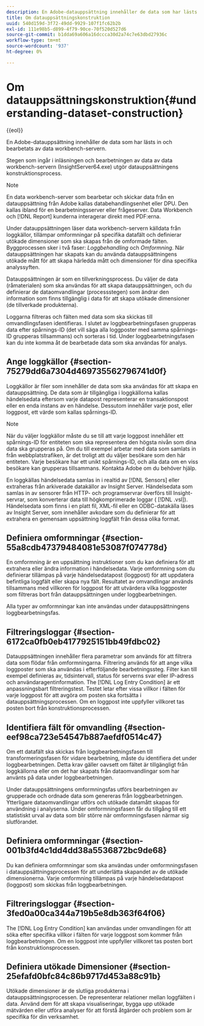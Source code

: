 ```yaml
---
description: En Adobe-datauppsättning innehåller de data som har lästs in och bearbetats av data workbench-servern.
title: Om datauppsättningskonstruktion
uuid: 540d159d-3f72-49dd-9929-107f1fc62b2b
exl-id: 111e98b5-d899-4f79-90ce-70f520d527d6
source-git-commit: b1dda69a606a16dccca30d2a74c7e63dbd27936c
workflow-type: tm+mt
source-wordcount: '937'
ht-degree: 0%

---
```


# Om datauppsättningskonstruktion{#understanding-dataset-construction}

{{eol}}

En Adobe-datauppsättning innehåller de data som har lästs in och bearbetats av data workbench-servern.

Stegen som ingår i inläsningen och bearbetningen av data av data workbench-servern (InsightServer64.exe) utgör datauppsättningens konstruktionsprocess.

>[!NOTE]
>
>En data workbench-server som bearbetar och skickar data från en datauppsättning från Adobe kallas databehandlingsenhet eller DPU. Den kallas ibland för en bearbetningsserver eller frågeserver. Data Workbench och [!DNL Report] kunderna interagerar direkt med PDF:erna.

Under datauppsättningen läser data workbench-servern källdata från loggkällor, tillämpar omformningar på specifika datafält och definierar utökade dimensioner som ska skapas från de omformade fälten. Byggprocessen sker i två faser: *Loggbehandling* och *Omformning*. När datauppsättningen har skapats kan du använda datauppsättningens utökade mått för att skapa härledda mått och dimensioner för dina specifika analyssyften.

Datauppsättningen är som en tillverkningsprocess. Du väljer de data (råmaterialen) som ska användas för att skapa datauppsättningen, och du definierar de dataomvandlingar (processstegen) som ändrar den information som finns tillgänglig i data för att skapa utökade dimensioner (de tillverkade produkterna).

<!--
c_log_proc.xml
-->

Loggarna filtreras och fälten med data som ska skickas till omvandlingsfasen identifieras. I slutet av loggbearbetningsfasen grupperas data efter spårnings-ID (det vill säga alla loggposter med samma spårnings-ID grupperas tillsammans) och sorteras i tid. Under loggbearbetningsfasen kan du inte komma åt de bearbetade data som ska användas för analys.

## Ange loggkällor {#section-75279dd6a7304d469735562796741d0f}

Loggkällor är filer som innehåller de data som ska användas för att skapa en datauppsättning. De data som är tillgängliga i loggkällorna kallas händelsedata eftersom varje datapost representerar en transaktionspost eller en enda instans av en händelse. Dessutom innehåller varje post, eller loggpost, ett värde som kallas spårnings-ID.

>[!NOTE]
>
>När du väljer loggkällor måste du se till att varje loggpost innehåller ett spårnings-ID för entiteten som ska representera den högsta nivån som dina data ska grupperas på. Om du till exempel arbetar med data som samlats in från webbplatstrafiken, är det troligt att du väljer besökare som den här entiteten. Varje besökare har ett unikt spårnings-ID, och alla data om en viss besökare kan grupperas tillsammans. Kontakta Adobe om du behöver hjälp.

En loggkällas händelsedata samlas in i realtid av [!DNL Sensors] eller extraheras från arkiverade datakällor av Insight Server. Händelsedata som samlas in av sensorer från HTTP- och programservrar överförs till Insight-servrar, som konverterar data till högkomprimerade loggar ( [!DNL .vsl]). Händelsedata som finns i en platt fil, XML-fil eller en ODBC-datakälla läses av Insight Server, som innehåller avkodare som du definierar för att extrahera en gemensam uppsättning loggfält från dessa olika format.

## Definiera omformningar {#section-55a8cdb47379484081e53087f074778d}

En omformning är en uppsättning instruktioner som du kan definiera för att extrahera eller ändra information i händelsedata. Varje omformning som du definierar tillämpas på varje händelsedatapost (loggpost) för att uppdatera befintliga loggfält eller skapa nya fält. Resultatet av omvandlingar används tillsammans med villkoren för loggpost för att utvärdera vilka loggposter som filtreras bort från datauppsättningen under loggbearbetningen.

Alla typer av omformningar kan inte användas under datauppsättningens loggbearbetningsfas.

## Filtreringsloggar {#section-6172ca0fb0eb4177925151bb49fdbc02}

Datauppsättningen innehåller flera parametrar som används för att filtrera data som flödar från omformningarna. Filtrering används för att ange vilka loggposter som ska användas i efterföljande bearbetningssteg. Filter kan till exempel definieras av, tidsintervall, status för serverns svar eller IP-adress och användaragentinformation. The [!DNL Log Entry Condition] är ett anpassningsbart filtreringstest. Testet letar efter vissa villkor i fälten för varje loggpost för att avgöra om posten ska fortsätta i datauppsättningsprocessen. Om en loggpost inte uppfyller villkoret tas posten bort från konstruktionsprocessen.

## Identifiera fält för omvandling {#section-eef98ca723e54547b887aefdf0514c47}

Om ett datafält ska skickas från loggbearbetningsfasen till transformeringsfasen för vidare bearbetning, måste du identifiera det under loggbearbetningen. Detta krav gäller oavsett om fältet är tillgängligt från loggkällorna eller om det har skapats från dataomvandlingar som har använts på data under loggbearbetningen.

<!--
c_transformation.xml
-->

Under datauppsättningens omformningsfas utförs bearbetningen av grupperade och ordnade data som genereras från loggbearbetningen. Ytterligare dataomvandlingar utförs och utökade datamått skapas för användning i analyserna. Under omformningsfasen får du tillgång till ett statistiskt urval av data som blir större när omformningsfasen närmar sig slutförandet.

## Definiera omformningar {#section-001b3fd4c1dd4dd38a5536872bc9de68}

Du kan definiera omformningar som ska användas under omformningsfasen i datauppsättningsprocessen för att underlätta skapandet av de utökade dimensionerna. Varje omformning tillämpas på varje händelsedatapost (loggpost) som skickas från loggbearbetningen.

## Filtreringsloggar {#section-3fed0a00ca344a719b5e8db363f64f06}

The [!DNL Log Entry Condition] kan användas under omvandlingen för att söka efter specifika villkor i fälten för varje loggpost som kommer från loggbearbetningen. Om en loggpost inte uppfyller villkoret tas posten bort från konstruktionsprocessen.

## Definiera utökade Dimensioner {#section-25efafd0bfc84c86b9717d453a88c91b}

Utökade dimensioner är de slutliga produkterna i datauppsättningsprocessen. De representerar relationer mellan loggfälten i data. Använd dem för att skapa visualiseringar, bygga upp utökade mätvärden eller utföra analyser för att förstå åtgärder och problem som är specifika för din verksamhet.
